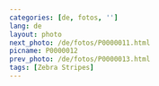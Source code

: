 ```yaml
---
categories: [de, fotos, '']
lang: de
layout: photo
next_photo: /de/fotos/P0000011.html
picname: P0000012
prev_photo: /de/fotos/P0000013.html
tags: [Zebra Stripes]
---
```


